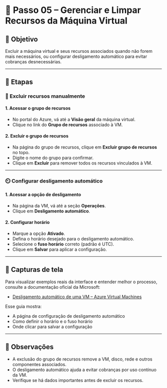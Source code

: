 # 🧹 Passo 05 – Gerenciar e Limpar Recursos da Máquina Virtual

## 🎯 Objetivo

Excluir a máquina virtual e seus recursos associados quando não forem mais necessários, ou configurar desligamento automático para evitar cobranças desnecessárias.

---

## 🧭 Etapas

### 🔻 Excluir recursos manualmente

#### 1. Acessar o grupo de recursos

- No portal do Azure, vá até a **Visão geral** da máquina virtual.
- Clique no link do **Grupo de recursos** associado à VM.

#### 2. Excluir o grupo de recursos

- Na página do grupo de recursos, clique em **Excluir grupo de recursos** no topo.
- Digite o nome do grupo para confirmar.
- Clique em **Excluir** para remover todos os recursos vinculados à VM.

---

### ⏲️ Configurar desligamento automático

#### 1. Acessar a opção de desligamento

- Na página da VM, vá até a seção **Operações**.
- Clique em **Desligamento automático**.

#### 2. Configurar horário

- Marque a opção **Ativado**.
- Defina o horário desejado para o desligamento automático.
- Selecione o **fuso horário** correto (padrão é UTC).
- Clique em **Salvar** para aplicar a configuração.

---

## 📸 Capturas de tela

Para visualizar exemplos reais da interface e entender melhor o processo, consulte a documentação oficial da Microsoft:

- [Desligamento automático de uma VM – Azure Virtual Machines](https://learn.microsoft.com/pt-br/azure/virtual-machines/auto-shutdown-vm)

Esse guia mostra:

- A página de configuração de desligamento automático
- Como definir o horário e o fuso horário
- Onde clicar para salvar a configuração

---

## 📝 Observações

- A exclusão do grupo de recursos remove a VM, disco, rede e outros componentes associados.
- O desligamento automático ajuda a evitar cobranças por uso contínuo da VM.
- Verifique se há dados importantes antes de excluir os recursos.
